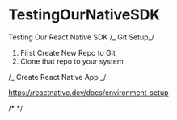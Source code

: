 # TestingOurNativeSDK

Testing Our React Native SDK
/_ Git Setup_/

1. First Create New Repo to Git
2. Clone that repo to your system

/_ Create React Native App _/

https://reactnative.dev/docs/environment-setup

/\* \*/
